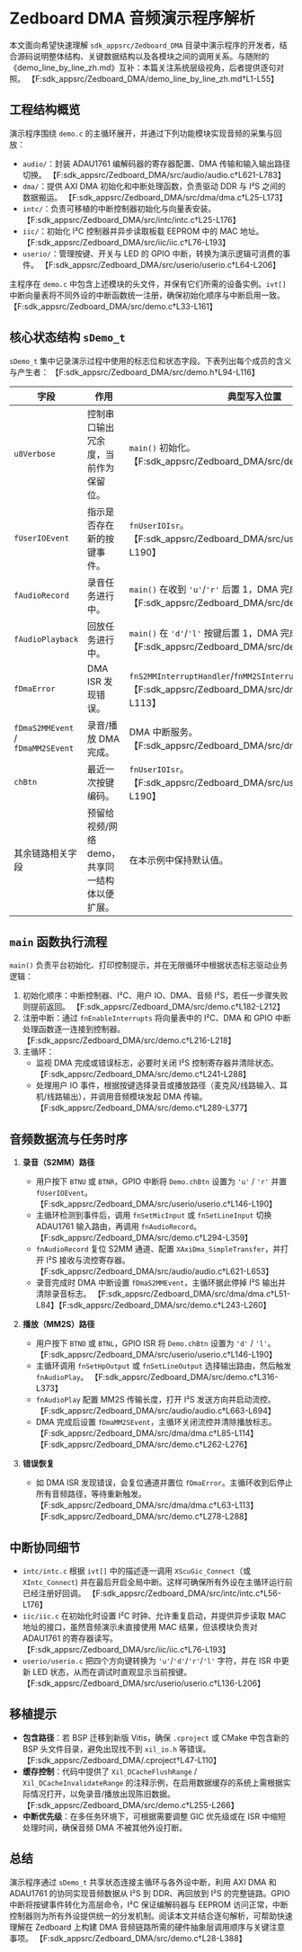 # Zedboard DMA 音频演示程序解析

本文面向希望快速理解 `sdk_appsrc/Zedboard_DMA` 目录中演示程序的开发者，结合源码说明整体结构、关键数据结构以及各模块之间的调用关系。与随附的《demo_line_by_line_zh.md》互补：本篇关注系统层级视角，后者提供逐句对照。 【F:sdk_appsrc/Zedboard_DMA/demo_line_by_line_zh.md†L1-L55】

## 工程结构概览

演示程序围绕 `demo.c` 的主循环展开，并通过下列功能模块实现音频的采集与回放：

- `audio/`：封装 ADAU1761 编解码器的寄存器配置、DMA 传输和输入输出路径切换。 【F:sdk_appsrc/Zedboard_DMA/src/audio/audio.c†L621-L783】
- `dma/`：提供 AXI DMA 初始化和中断处理函数，负责驱动 DDR 与 I²S 之间的数据搬运。 【F:sdk_appsrc/Zedboard_DMA/src/dma/dma.c†L25-L173】
- `intc/`：负责可移植的中断控制器初始化与向量表安装。 【F:sdk_appsrc/Zedboard_DMA/src/intc/intc.c†L25-L176】
- `iic/`：初始化 I²C 控制器并异步读取板载 EEPROM 中的 MAC 地址。 【F:sdk_appsrc/Zedboard_DMA/src/iic/iic.c†L76-L193】
- `userio/`：管理按键、开关与 LED 的 GPIO 中断，转换为演示逻辑可消费的事件。 【F:sdk_appsrc/Zedboard_DMA/src/userio/userio.c†L64-L206】

主程序在 `demo.c` 中包含上述模块的头文件，并保有它们所需的设备实例。`ivt[]` 中断向量表将不同外设的中断函数统一注册，确保初始化顺序与中断启用一致。 【F:sdk_appsrc/Zedboard_DMA/src/demo.c†L33-L161】

## 核心状态结构 `sDemo_t`

`sDemo_t` 集中记录演示过程中使用的标志位和状态字段。下表列出每个成员的含义与产生者： 【F:sdk_appsrc/Zedboard_DMA/src/demo.h†L94-L116】

| 字段 | 作用 | 典型写入位置 |
| --- | --- | --- |
| `u8Verbose` | 控制串口输出冗余度，当前作为保留位。 | `main()` 初始化。 【F:sdk_appsrc/Zedboard_DMA/src/demo.c†L168-L176】 |
| `fUserIOEvent` | 指示是否存在新的按键事件。 | `fnUserIOIsr`。 【F:sdk_appsrc/Zedboard_DMA/src/userio/userio.c†L146-L190】 |
| `fAudioRecord` | 录音任务进行中。 | `main()` 在收到 `'u'`/`'r'` 后置 1，DMA 完成后清零。 【F:sdk_appsrc/Zedboard_DMA/src/demo.c†L294-L368】 |
| `fAudioPlayback` | 回放任务进行中。 | `main()` 在 `'d'`/`'l'` 按键后置 1，DMA 完成后清零。 【F:sdk_appsrc/Zedboard_DMA/src/demo.c†L316-L373】 |
| `fDmaError` | DMA ISR 发现错误。 | `fnS2MMInterruptHandler`/`fnMM2SInterruptHandler`。 【F:sdk_appsrc/Zedboard_DMA/src/dma/dma.c†L63-L113】 |
| `fDmaS2MMEvent` / `fDmaMM2SEvent` | 录音/播放 DMA 完成。 | DMA 中断服务。 【F:sdk_appsrc/Zedboard_DMA/src/dma/dma.c†L51-L99】 |
| `chBtn` | 最近一次按键编码。 | `fnUserIOIsr`。 【F:sdk_appsrc/Zedboard_DMA/src/userio/userio.c†L146-L190】 |
| 其余链路相关字段 | 预留给视频/网络 demo，共享同一结构体以便扩展。 | 在本示例中保持默认值。 |

## `main` 函数执行流程

`main()` 负责平台初始化、打印控制提示，并在无限循环中根据状态标志驱动业务逻辑：

1. 初始化顺序：中断控制器、I²C、用户 IO、DMA、音频 I²S，若任一步骤失败则提前返回。 【F:sdk_appsrc/Zedboard_DMA/src/demo.c†L182-L212】
2. 注册中断：通过 `fnEnableInterrupts` 将向量表中的 I²C、DMA 和 GPIO 中断处理函数逐一连接到控制器。 【F:sdk_appsrc/Zedboard_DMA/src/demo.c†L216-L218】
3. 主循环：
   - 监视 DMA 完成或错误标志，必要时关闭 I²S 控制寄存器并清除状态。 【F:sdk_appsrc/Zedboard_DMA/src/demo.c†L241-L288】
   - 处理用户 IO 事件，根据按键选择录音或播放路径（麦克风/线路输入、耳机/线路输出），并调用音频模块发起 DMA 传输。 【F:sdk_appsrc/Zedboard_DMA/src/demo.c†L289-L377】

## 音频数据流与任务时序

1. **录音（S2MM）路径**
   - 用户按下 `BTNU` 或 `BTNR`，GPIO 中断将 `Demo.chBtn` 设置为 `'u'` / `'r'` 并置 `fUserIOEvent`。 【F:sdk_appsrc/Zedboard_DMA/src/userio/userio.c†L146-L190】
   - 主循环检测到事件后，调用 `fnSetMicInput` 或 `fnSetLineInput` 切换 ADAU1761 输入路由，再调用 `fnAudioRecord`。 【F:sdk_appsrc/Zedboard_DMA/src/demo.c†L294-L359】
   - `fnAudioRecord` 复位 S2MM 通道、配置 `XAxiDma_SimpleTransfer`，并打开 I²S 接收与流控寄存器。 【F:sdk_appsrc/Zedboard_DMA/src/audio/audio.c†L621-L653】
   - 录音完成时 DMA 中断设置 `fDmaS2MMEvent`，主循环据此停掉 I²S 输出并清除录音标志。 【F:sdk_appsrc/Zedboard_DMA/src/dma/dma.c†L51-L84】【F:sdk_appsrc/Zedboard_DMA/src/demo.c†L243-L260】

2. **播放（MM2S）路径**
   - 用户按下 `BTND` 或 `BTNL`，GPIO ISR 将 `Demo.chBtn` 设置为 `'d'` / `'l'`。 【F:sdk_appsrc/Zedboard_DMA/src/userio/userio.c†L146-L190】
   - 主循环调用 `fnSetHpOutput` 或 `fnSetLineOutput` 选择输出路由，然后触发 `fnAudioPlay`。 【F:sdk_appsrc/Zedboard_DMA/src/demo.c†L316-L373】
   - `fnAudioPlay` 配置 MM2S 传输长度，打开 I²S 发送方向并启动流控。 【F:sdk_appsrc/Zedboard_DMA/src/audio/audio.c†L663-L694】
   - DMA 完成后设置 `fDmaMM2SEvent`，主循环关闭流控并清除播放标志。 【F:sdk_appsrc/Zedboard_DMA/src/dma/dma.c†L85-L114】【F:sdk_appsrc/Zedboard_DMA/src/demo.c†L262-L276】

3. **错误恢复**
    - 如 DMA ISR 发现错误，会复位通道并置位 `fDmaError`。主循环收到后停止所有音频路径，等待重新触发。 【F:sdk_appsrc/Zedboard_DMA/src/dma/dma.c†L63-L113】【F:sdk_appsrc/Zedboard_DMA/src/demo.c†L278-L288】

## 中断协同细节

- `intc/intc.c` 根据 `ivt[]` 中的描述逐一调用 `XScuGic_Connect`（或 `XIntc_Connect`) 并在最后开启全局中断。这样可确保所有外设在主循环运行前已经注册好回调。 【F:sdk_appsrc/Zedboard_DMA/src/intc/intc.c†L56-L176】
- `iic/iic.c` 在初始化时设置 I²C 时钟、允许重复启动，并提供异步读取 MAC 地址的接口，虽然音频演示未直接使用 MAC 结果，但该模块负责对 ADAU1761 的寄存器读写。 【F:sdk_appsrc/Zedboard_DMA/src/iic/iic.c†L76-L193】
- `userio/userio.c` 把四个方向键转换为 `'u'`/`'d'`/`'r'`/`'l'` 字符，并在 ISR 中更新 LED 状态，从而在调试时直观显示当前按键。 【F:sdk_appsrc/Zedboard_DMA/src/userio/userio.c†L136-L206】

## 移植提示

- **包含路径**：若 BSP 迁移到新版 Vitis，确保 `.cproject` 或 CMake 中包含新的 BSP 头文件目录，避免出现找不到 `xil_io.h` 等错误。 【F:sdk_appsrc/Zedboard_DMA/.cproject†L47-L110】
- **缓存控制**：代码中提供了 `Xil_DCacheFlushRange` / `Xil_DCacheInvalidateRange` 的注释示例，在启用数据缓存的系统上需根据实际情况打开，以免录音/播放出现陈旧数据。 【F:sdk_appsrc/Zedboard_DMA/src/demo.c†L255-L266】
- **中断优先级**：在多任务环境下，可根据需要调整 GIC 优先级或在 ISR 中缩短处理时间，确保音频 DMA 不被其他外设打断。

## 总结

演示程序通过 `sDemo_t` 共享状态连接主循环与各外设中断，利用 AXI DMA 和 ADAU1761 的协同实现音频数据从 I²S 到 DDR、再回放到 I²S 的完整链路。GPIO 中断将按键事件转化为高层命令，I²C 保证编解码器与 EEPROM 访问正常，中断控制器则为所有外设提供统一的分发机制。阅读本文并结合逐句解析，可帮助快速理解在 Zedboard 上构建 DMA 音频链路所需的硬件抽象层调用顺序与关键注意事项。 【F:sdk_appsrc/Zedboard_DMA/src/demo.c†L28-L388】

